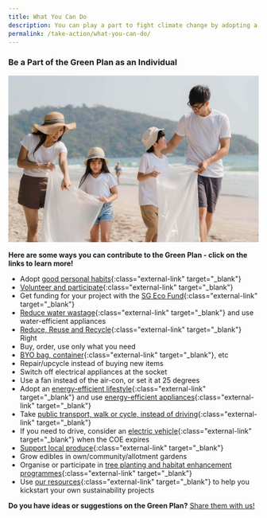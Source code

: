 ```yaml
---
title: What You Can Do
description: You can play a part to fight climate change by adopting a sustainable lifestyle and habits. Learn how you can help with the Green Plan for Individuals. 
permalink: /take-action/what-you-can-do/
---
```


### Be a Part of the Green Plan as an Individual

![What You Can Do](/images/greenplan/gp_individual.jpg)

**Here are some ways you can contribute to the Green Plan - click on the links to learn more!**

- Adopt [good personal habits](https://www.mse.gov.sg/take-action/individuals){:class="external-link" target="_blank"}
- [Volunteer and participate](https://www.nea.gov.sg/programmes-grants/volunteering){:class="external-link" target="_blank"}
- Get funding for your project with the [SG Eco Fund](https://www.sgeco.gov.sg/){:class="external-link" target="_blank"}
- [Reduce water wastage](https://www.pub.gov.sg/savewater){:class="external-link" target="_blank"} and use water-efficient appliances  
- [Reduce, Reuse and Recycle](https://www.nea.gov.sg/our-services/waste-management/3r-programmes-and-resources/waste-minimisation-and-recycling){:class="external-link" target="_blank"} Right
- Buy, order, use only what you need
- [BYO bag, container](https://www.towardszerowaste.gov.sg/zero-waste-masterplan/chapter3/packaging/){:class="external-link" target="_blank"}, etc
- Repair/upcycle instead of buying new items  
- Switch off electrical appliances at the socket  
- Use a fan instead of the air-con, or set it at 25 degrees  
- Adopt an [energy-efficient lifestyle](https://www.ema.gov.sg/industry-energy-efficiency.aspx){:class="external-link" target="_blank"} and use [energy-efficient appliances](https://www.nea.gov.sg/our-services/climate-change-energy-efficiency/energy-efficiency/household-sector/the-energy-label){:class="external-link" target="_blank"}
- Take [public transport, walk or cycle, instead of driving](https://www.mot.gov.sg/about-mot/land-transport/sustainable-transport){:class="external-link" target="_blank"}
- If you need to drive, consider an [electric vehicle](https://www.lta.gov.sg/content/ltagov/en/industry_innovations/technologies/electric_vehicles.html){:class="external-link" target="_blank"} when the COE expires  
- [Support local produce](https://www.sfa.gov.sg/food-farming/sgfoodstory/supporting-local-produce){:class="external-link" target="_blank"}
- Grow edibles in own/community/allotment gardens  
- Organise or participate in [tree planting and habitat enhancement programmes](https://www.nparks.gov.sg/treessg/one-million-trees-movement){:class="external-link" target="_blank"}
- Use [our resources](https://www.mse.gov.sg/resources/){:class="external-link" target="_blank"} to help you kickstart your own sustainability projects  

**Do you have ideas or suggestions on the Green Plan?**
<a href="https://form.gov.sg/6013d365bedd790011bb9c86" class="front-page-cta bp-sec-button margin--top padding--bottom" target="_blank">
	<span>Share them with us!</span>
	<i class="sgds-icon sgds-icon-arrow-right is-size-4" aria-hidden="true"></i>
</a>